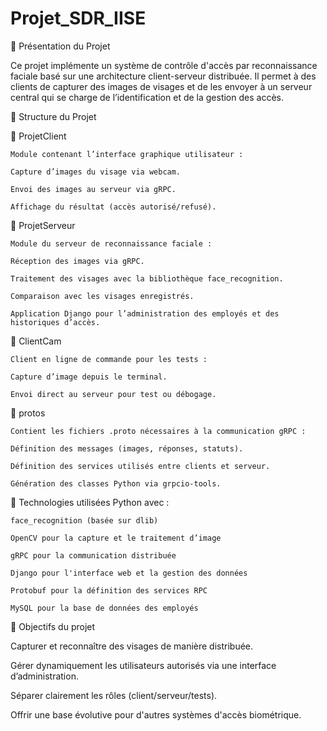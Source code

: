 ﻿# Projet_SDR_IISE

📌 Présentation du Projet

Ce projet implémente un système de contrôle d'accès par reconnaissance faciale basé sur une architecture client-serveur distribuée. Il permet à des clients de capturer des images de visages et de les envoyer à un serveur central qui se charge de l’identification et de la gestion des accès.


📁 Structure du Projet

🧩 ProjetClient

    Module contenant l’interface graphique utilisateur :
    
    Capture d’images du visage via webcam.
    
    Envoi des images au serveur via gRPC.
    
    Affichage du résultat (accès autorisé/refusé).

🧠 ProjetServeur

    Module du serveur de reconnaissance faciale :
    
    Réception des images via gRPC.
    
    Traitement des visages avec la bibliothèque face_recognition.
    
    Comparaison avec les visages enregistrés.
    
    Application Django pour l’administration des employés et des historiques d’accès.

🧪 ClientCam
    
    Client en ligne de commande pour les tests :
    
    Capture d’image depuis le terminal.
    
    Envoi direct au serveur pour test ou débogage.

📡 protos
    
    Contient les fichiers .proto nécessaires à la communication gRPC :
    
    Définition des messages (images, réponses, statuts).
    
    Définition des services utilisés entre clients et serveur.
    
    Génération des classes Python via grpcio-tools.

🔧 Technologies utilisées
Python avec :
    
    face_recognition (basée sur dlib)
    
    OpenCV pour la capture et le traitement d’image
    
    gRPC pour la communication distribuée
    
    Django pour l'interface web et la gestion des données
    
    Protobuf pour la définition des services RPC
    
    MySQL pour la base de données des employés

🎯 Objectifs du projet

Capturer et reconnaître des visages de manière distribuée.

Gérer dynamiquement les utilisateurs autorisés via une interface d’administration.

Séparer clairement les rôles (client/serveur/tests).

Offrir une base évolutive pour d'autres systèmes d'accès biométrique.
